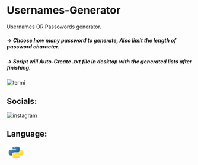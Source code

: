 # Usernames-Generator
Usernames OR Passowords generator.

<h5>-> Choose how many password to generate, Also limit the length of password character.</h5>
<h5>-> Script will Auto-Create .txt file in desktop with the generated lists after finishing.</h5>

![termi](https://user-images.githubusercontent.com/104280578/164954995-fb2ba9b3-203b-4676-bb3f-aadd994064a9.png)





## Socials:

 <a href="https://www.instagram.com/thrudespair/" target="_blank">
   <img class="img" style="height: 40px; width:50px;" src="https://github.com/rahuldkjain/github-profile-readme-generator/blob/master/src/images/icons/Social/instagram.svg" alt="instagram"> </img>
  </a>


  <a href="https://discord.com/users/913666849324007476" target="_blank">
   <img class="img" style="height: 0px; width:41px;" src="https://github.com/diamkil/socials/blob/main/public/img/discord.png" alt="Discord"> </img>
  </a>

<h2>Language:</h2>
   <a href="https://www.python.org/" target="_blank">
    <img style="height: 40px; width:50px;" src="https://raw.githubusercontent.com/devicons/devicon/master/icons/python/python-original.svg" alt="Python"> </img>
   </a>
